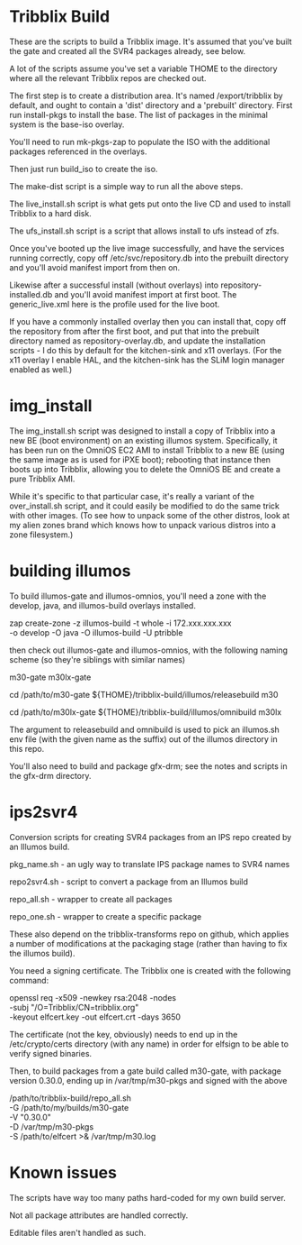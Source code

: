 Tribblix Build
==============

These are the scripts to build a Tribblix image. It's assumed that
you've built the gate and created all the SVR4 packages already, see
below.

A lot of the scripts assume you've set a variable THOME to the directory
where all the relevant Tribblix repos are checked out.

The first step is to create a distribution area. It's named
/export/tribblix by default, and ought to contain a 'dist' directory
and a 'prebuilt' directory. First run install-pkgs to install the
base. The list of packages in the minimal system is the base-iso
overlay.

You'll need to run mk-pkgs-zap to populate the ISO with the additional
packages referenced in the overlays.

Then just run build_iso to create the iso.

The make-dist script is a simple way to run all the above steps.

The live_install.sh script is what gets put onto the live CD and used
to install Tribblix to a hard disk.

The ufs_install.sh script is a script that allows install to ufs
instead of zfs.

Once you've booted up the live image successfully, and have the
services running correctly, copy off /etc/svc/repository.db into the
prebuilt directory and you'll avoid manifest import from then
on.

Likewise after a successful install (without overlays) into
repository-installed.db and you'll avoid manifest import at first
boot. The generic_live.xml here is the profile used for the live boot.

If you have a commonly installed overlay then you can install that,
copy off the repository from after the first boot, and put that into
the prebuilt directory named as repository-overlay.db, and update the
installation scripts - I do this by default for the kitchen-sink and
x11 overlays. (For the x11 overlay I enable HAL, and the kitchen-sink
has the SLiM login manager enabled as well.)


img_install
===========

The img_install.sh script was designed to install a copy of Tribblix into
a new BE (boot environment) on an existing illumos system. Specifically,
it has been run on the OmniOS EC2 AMI to install Tribblix to a new BE
(using the same image as is used for iPXE boot); rebooting that instance
then boots up into Tribblix, allowing you to delete the OmniOS BE and
create a pure Tribblix AMI.

While it's specific to that particular case, it's really a variant of the
over_install.sh script, and it could easily be modified to do the same trick
with other images. (To see how to unpack some of the other distros, look at
my alien zones brand which knows how to unpack various distros into a zone
filesystem.)


building illumos
================

To build illumos-gate and illumos-omnios, you'll need a zone with
the develop, java, and illumos-build overlays installed.

zap create-zone -z illumos-build -t whole -i 172.xxx.xxx.xxx \
-o develop -O java -O illumos-build -U ptribble

then check out illumos-gate and illumos-omnios, with the following
naming scheme (so they're siblings with similar names)

m30-gate
m30lx-gate

cd /path/to/m30-gate
${THOME}/tribblix-build/illumos/releasebuild m30

cd /path/to/m30lx-gate
${THOME}/tribblix-build/illumos/omnibuild m30lx

The argument to releasebuild and omnibuild is used to pick an
illumos.sh env file (with the given name as the suffix) out of
the illumos directory in this repo.

You'll also need to build and package gfx-drm; see the notes and scripts
in the gfx-drm directory.

ips2svr4
========

Conversion scripts for creating SVR4 packages from an IPS repo created by
an Illumos build.

pkg_name.sh - an ugly way to translate IPS package names to SVR4 names

repo2svr4.sh - script to convert a package from an Illumos build

repo_all.sh - wrapper to create all packages

repo_one.sh - wrapper to create a specific package

These also depend on the tribblix-transforms repo on github, which
applies a number of modifications at the packaging stage (rather than
having to fix the illumos build).

You need a signing certificate. The Tribblix one is created with the
following command:

openssl req -x509 -newkey rsa:2048 -nodes \
-subj "/O=Tribblix/CN=tribblix.org" \
-keyout elfcert.key -out elfcert.crt -days 3650

The certificate (not the key, obviously) needs to end up in the
/etc/crypto/certs directory (with any name) in order for elfsign
to be able to verify signed binaries.

Then, to build packages from a gate build called m30-gate, with package
version 0.30.0, ending up in /var/tmp/m30-pkgs and signed with the above

/path/to/tribblix-build/repo_all.sh \
  -G /path/to/my/builds/m30-gate \
  -V "0.30.0" \
  -D /var/tmp/m30-pkgs \
  -S /path/to/elfcert >& /var/tmp/m30.log


Known issues
============

The scripts have way too many paths hard-coded for my own build server.

Not all package attributes are handled correctly.

Editable files aren't handled as such.

